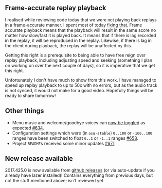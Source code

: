 ## Frame-accurate replay playback

I realised while reviewing code today that we were not playing back replays in a frame-accurate manner. I spent most of today [fixing that](https://github.com/ppy/osu/pull/672/files). Frame accurate playback means that the playback will result in the same score no matter how slow/fast it is played back. It means that if there is lag recorded in the replay, it will be reproduced in the replay. Likewise, if there is lag in the client during playback, the replay will be unaffected by this.

Getting this right is a prerequisite to being able to have free reign over replay playback, including adjusting speed and seeking (something I plan on working on over the next couple of days), so it is imperative that we get this right.

Unfortunately I don't have much to show from this work. I have managed to speed up replay playback to up to 50x with no errors, but as the audio track is not synced, it would not make for a good video. Hopefully things will be ready to share tomorrow!

## Other things

- Menu music and welcome/goodbye voices can [now be toggled](https://puu.sh/vvoED/eab81fe27c.png) as expected [#634](https://github.com/ppy/osu/pull/634).
- Configuration settings which were (in `osu-stable`) `0..100` or `-100..100` ranges have been switched to float `0..1` or `-1..1` ranges [#658](https://github.com/ppy/osu/pull/658).
- Project `README`s received some minor updates [#671](https://github.com/ppy/osu/pull/671)


## New release available

2017.425.0 is now available from [github releases](https://github.com/ppy/osu/releases/tag/v2017.425.0) (or via auto-update if you already have lazer installed)! Contains everything from previous days, but not the stuff mentioned above; isn't reviewed yet.